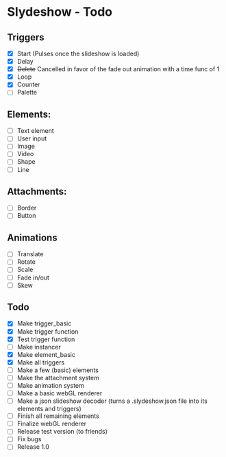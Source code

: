 # Slydeshow - Todo

## Triggers
- [x] Start (Pulses once the slideshow is loaded)
- [x] Delay
- [x] ~~Delete~~ Cancelled in favor of the fade out animation with a time func of 1
- [x] Loop
- [x] Counter
- [ ] Palette

## Elements:
- [ ] Text element
- [ ] User input
- [ ] Image
- [ ] Video
- [ ] Shape
- [ ] Line

## Attachments:
- [ ] Border
- [ ] Button

## Animations
- [ ] Translate
- [ ] Rotate
- [ ] Scale
- [ ] Fade in/out
- [ ] Skew

## Todo
- [x] Make trigger_basic
- [x] Make trigger function
- [x] Test trigger function
- [ ] Make instancer
- [x] Make element_basic
- [x] Make all triggers
- [ ] Make a few (basic) elements
- [ ] Make the attachment system
- [ ] Make animation system
- [ ] Make a basic webGL renderer
- [ ] Make a json slideshow decoder (turns a .slydeshow.json file into its elements and triggers)
- [ ] Finish all remaining elements
- [ ] Finalize webGL renderer
- [ ] Release test version (to friends)
- [ ] Fix bugs
- [ ] Release 1.0
